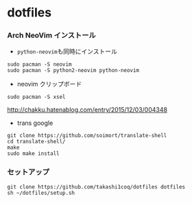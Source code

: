 # dotfiles

### Arch NeoVim インストール

- `python-neovim`も同時にインストール

```
sudo pacman -S neovim
sudo pacman -S python2-neovim python-neovim
```

- neovim クリップボード

```
sudo pacman -S xsel
```
http://chakku.hatenablog.com/entry/2015/12/03/004348

- trans google
```
git clone https://github.com/soimort/translate-shell
cd translate-shell/
make
sudo make install
```

### セットアップ

```
git clone https://github.com/takashi1coq/dotfiles dotfiles
sh ~/dotfiles/setup.sh
```

